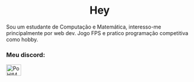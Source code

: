 <h1 align="center">Hey</h1>

<p>Sou um estudante de Computação e Matemática, interesso-me principalmente por web dev. Jogo FPS e pratico programação competitiva como hobby.</p>

<h3 align="left">Meu discord:</h3>
<p align="left">
<a href="https://discord.gg/PoH#4968" target="blank"><img align="center" src="https://raw.githubusercontent.com/rahuldkjain/github-profile-readme-generator/master/src/images/icons/Social/discord.svg" alt="PoH#4968" height="30" width="40" /></a>
</p>
